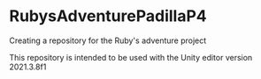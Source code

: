 # RubysAdventurePadillaP4
Creating a repository for the Ruby's adventure project

This repository is intended to be used with the Unity editor version 2021.3.8f1

